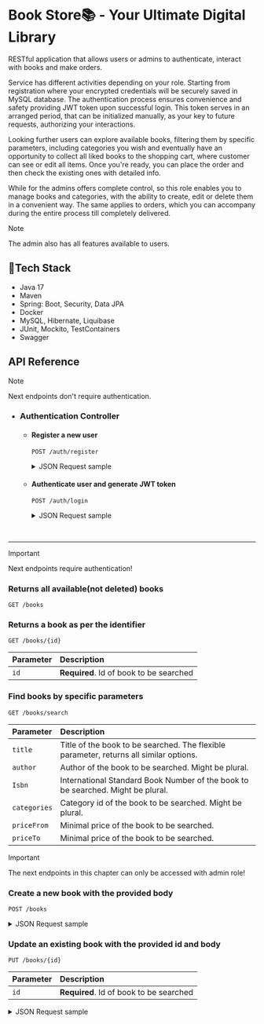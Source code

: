 # Book Store📚 - Your Ultimate Digital Library

RESTful application that allows users or admins to authenticate, interact with books and make orders. 

Service has different activities depending on your role. 
Starting from registration where your encrypted credentials will be securely saved in MySQL database.
The authentication process ensures convenience and safety providing JWT token upon successful login. 
This token serves in an arranged period, that can be initialized manually, as your key to future requests, authorizing your interactions.

Looking further users can explore available books, filtering them by specific parameters, including categories you wish and eventually have an opportunity to collect all liked books to the shopping cart, where customer can see or edit all items. Once you're ready, you can place the order and then check the existing ones with detailed info.

While for the admins offers complete control, so this role enables you to manage books and categories, with the ability to create, edit or delete them in a convenient way. The same applies to orders, which you can accompany during the entire process till completely delivered.
> [!NOTE]
> The admin also has all features available to users.



## 🔮Tech Stack

- Java 17
- Maven
- Spring: Boot, Security, Data JPA
- Docker
- MySQL, Hibernate, Liquibase
- JUnit, Mockito, TestContainers
- Swagger
  


## API Reference
> [!NOTE]
> Next endpoints don't require authentication.

- ### Authentication Controller
    - #### Register a new user


      ```http
      POST /auth/register
      ```
      <details><summary>JSON Request sample</summary>
        
         ```json
          
      {
        "email": "customer@mail.com",
        "password": "secret",
        "repeatPassword": "secret",
        "firstName": "Important",
        "lastName": "Customer",
        "shippingAddress": "Springfield"
      }
        ```
      
      </details>

    - #### Authenticate user and generate JWT token
    
      ```http
      POST /auth/login
      ```
      
      <details><summary>JSON Request sample</summary>
        
        ```json
      {
        "email": "admin@mail.com",
        "password": "securePassword123"
      }
        ```
      </details>
&emsp;

___
> [!IMPORTANT]
> Next endpoints require authentication!

### Returns all available(not deleted) books

```http
GET /books
```

### Returns a book as per the identifier

```http
GET /books/{id}
```
| Parameter | Description                       |
| :-------- | :-------------------------------- |
| `id`      | **Required**. Id of book to be searched |



### Find books by specific parameters

```http
GET /books/search
```
| Parameter | Description                       |
| :-------- | :-------------------------------- |
| `title`   | Title of the book to be searched. The flexible parameter, returns all similar options.|
| `author`   | Author of the book to be searched. Might be plural.|
| `Isbn`   | International Standard Book Number of the book to be searched. Might be plural.|
| `categories`   | Category id of the book to be searched. Might be plural.|
| `priceFrom`   | Minimal price of the book to be searched.|
| `priceTo`   | Minimal price of the book to be searched.|

> [!IMPORTANT]
> The next endpoints in this chapter can only be accessed with admin role!

### Create a new book with the provided body

```http
POST /books
```
<details><summary>JSON Request sample</summary>

  ```json
{
  "title": "Black Raven",
  "author": "Vasyl Shkliar",
  "price": 150,
  "isbn": "9781429964371",
  "description": "string",
  "categoryIds": [
  ],
  "coverImage": "string"
}
```
> [!TIP]
> You can easily just skip unnecessary params.
</details>

### Update an existing book with the provided id and body

```http
PUT /books/{id}
```
| Parameter | Description                       |
| :-------- | :-------------------------------- |
| `id`      | **Required**. Id of book to be searched |

<details><summary>JSON Request sample</summary>
  
  ```json
{
  "title": "Black Raven",
  "author": "Vasyl Shkliar",
  "price": 150,
  "isbn": "9781429964371",
  "description": "string",
  "categoryIds": [
    
  ],
  "coverImage": "string"
}
</details>
```
### Delete an existing book with the provided id.


```http
DELETE /books/{id}
```
| Parameter | Description                       |
| :-------- | :-------------------------------- |
| `id`      | **Required**. Id of book to be searched |





| Parameter | Type     | Description                       |
| :-------- | :------- | :-------------------------------- |
| `id`      | `string` | **Required**. Id of item to fetch |



